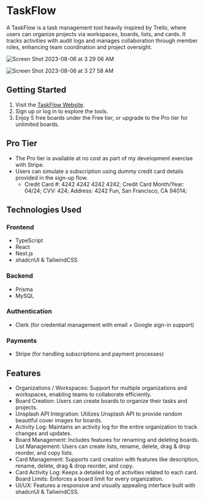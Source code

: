 # TaskFlow

A TaskFlow is a task management tool heavily inspired by Trello, where users can organize projects via workspaces, boards, lists, and cards. It tracks activities with audit logs and manages collaboration through member roles, enhancing team coordination and project oversight.


<img  alt="Screen Shot 2023-08-06 at 3 29 06 AM" src="![image](https://github.com/istumps/TaskFlow/assets/90006484/c357e880-65a7-45b1-8694-ed0d6dd4359c)
">

<img alt="Screen Shot 2023-08-06 at 3 27 58 AM" src="![image](https://github.com/istumps/TaskFlow/assets/90006484/b4779642-644b-49ad-b3d9-38d780622aad)
">

## Getting Started

1. Visit the [TaskFlow Website](task-flow-alpha.vercel.app).
2. Sign up or log in to explore the tools.
3. Enjoy 5 free boards under the Free tier, or upgrade to the Pro tier for unlimited boards.

## Pro Tier

- The Pro tier is available at no cost as part of my development exercise with Stripe.
- Users can simulate a subscription using dummy credit card details provided in the sign-up flow.
    - Credit Card #: 4242 4242 4242 4242; Credit Card Month/Year: 04/24; CVV: 424; Address: 4242 Fun, San Francisco, CA 94014;


## Technologies Used

### Frontend

- TypeScript
- React
- Next.js
- shadcnUI & TailwindCSS


### Backend


- Prisma
- MySQL

### Authentication

- Clerk (for credential management with email + Google sign-in support)


### Payments

- Stripe (for handling subscriptions and payment processes)

## Features

- Organizations / Workspaces: Support for multiple organizations and workspaces, enabling teams to collaborate efficiently.
- Board Creation: Users can create boards to organize their tasks and projects.
- Unsplash API Integration: Utilizes Unsplash API to provide random beautiful cover images for boards.
- Activity Log: Maintains an activity log for the entire organization to track changes and updates.
- Board Management: Includes features for renaming and deleting boards.
List Management: Users can create lists, rename, delete, drag & drop reorder, and copy lists.
- Card Management: Supports card creation with features like description, rename, delete, drag & drop reorder, and copy.
- Card Activity Log: Keeps a detailed log of activities related to each card.
Board Limits: Enforces a board limit for every organization.
- UI/UX: Features a responsive and visually appealing interface built with shadcnUI & TailwindCSS.
